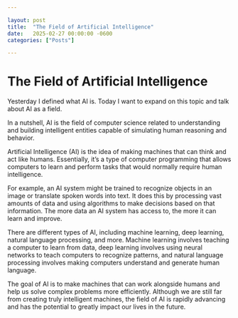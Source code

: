 ```yaml
---

layout: post
title:  "The Field of Artificial Intelligence"
date:   2025-02-27 00:00:00 -0600
categories: ["Posts"] 

---
```


# The Field of Artificial Intelligence

Yesterday I defined what AI is. Today I want to expand on this topic and talk about AI as a field. 

In a nutshell, AI is the field of computer science related to understanding and building intelligent entities capable of simulating human reasoning and behavior.

Artificial Intelligence (AI) is the idea of making machines that can think and act like humans. Essentially, it’s a type of computer programming that allows computers to learn and perform tasks that would normally require human intelligence.

For example, an AI system might be trained to recognize objects in an image or translate spoken words into text. It does this by processing vast amounts of data and using algorithms to make decisions based on that information. The more data an AI system has access to, the more it can learn and improve.

There are different types of AI, including machine learning, deep learning, natural language processing, and more. Machine learning involves teaching a computer to learn from data, deep learning involves using neural networks to teach computers to recognize patterns, and natural language processing involves making computers understand and generate human language.

The goal of AI is to make machines that can work alongside humans and help us solve complex problems more efficiently. Although we are still far from creating truly intelligent machines, the field of AI is rapidly advancing and has the potential to greatly impact our lives in the future.